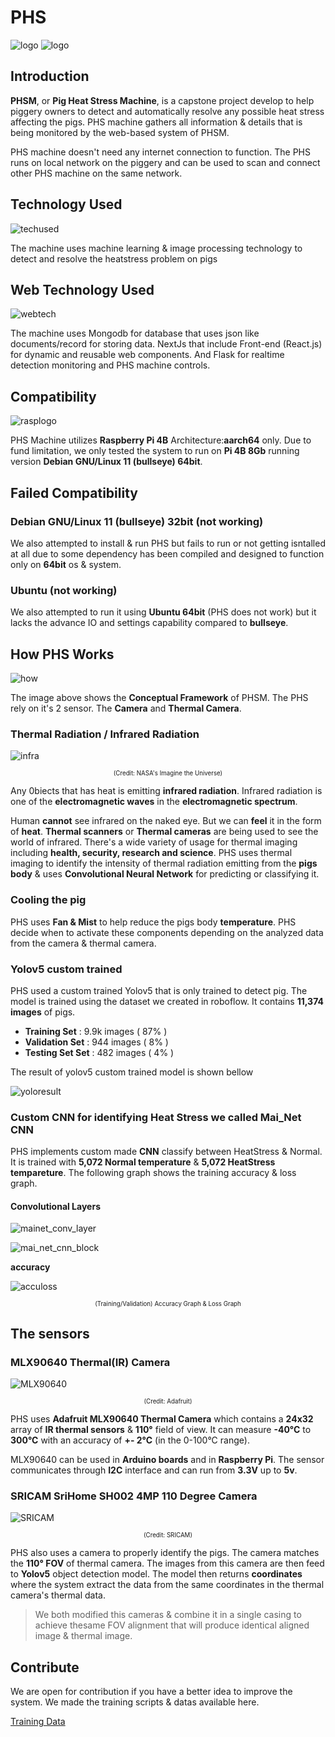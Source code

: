 # PHS    

![logo](_media/pig_w_bg.png)
![logo](_media/phsmock.png)

## Introduction
**PHSM**, or **Pig Heat Stress Machine**, is a capstone project develop to help piggery owners to detect and automatically resolve any possible heat stress affecting the pigs. PHS machine gathers all information & details that is being monitored by the web-based system of PHSM.

PHS machine doesn't need any internet connection to function. The PHS runs on local network on the piggery and can be used to scan and connect other PHS machine on the same network.

## Technology Used

![techused](_media/techs.png)

The machine uses machine learning & image processing technology to detect and resolve the heatstress problem on pigs


## Web Technology Used

![webtech](_media/webtech.png)

The machine uses Mongodb for database that uses json like documents/record for storing data. NextJs that include Front-end (React.js) for dynamic and reusable web components. And Flask for realtime detection monitoring and PHS machine controls.


## Compatibility

![rasplogo](_media/rpilogo.png)

PHS Machine utilizes **Raspberry Pi 4B** Architecture:**aarch64** only. Due to fund limitation, we only tested the system to run on **Pi 4B 8Gb** running version **Debian GNU/Linux 11 (bullseye) 64bit**. 

## Failed Compatibility

### **Debian GNU/Linux 11 (bullseye) 32bit** (not working)
We also attempted to install & run PHS but fails to run or not getting isntalled at all due to some dependency has been compiled and designed to function only on **64bit** os & system.

### Ubuntu (not working)
We also attempted to run it using **Ubuntu 64bit** (PHS does not work) but it lacks the advance IO and settings capability compared to **bullseye**.

## How PHS Works

![how](_media/Conceptual.png)

The image above shows the **Conceptual Framework** of PHSM. The PHS rely on it's 2 sensor. The **Camera** and **Thermal Camera**.

### Thermal Radiation / Infrared Radiation

![infra](_media/EMSpec.jpg)

<center>
    <sub><sup>(Credit: NASA's Imagine the Universe)</sup></sub>
</center>

Any 0biects that has heat is emitting **infrared radiation**. Infrared radiation is one of the **electromagnetic waves** in the **electromagnetic spectrum**.

Human **cannot** see infrared on the naked eye. But we can **feel** it in the form of **heat**. **Thermal scanners** or **Thermal cameras** are being used to see the world of infrared. There's a wide variety of usage for thermal imaging including **health, security, research and science**. PHS uses thermal imaging to identify the intensity of thermal radiation emitting from the **pigs body** & uses **Convolutional Neural Network** for predicting or classifying it.

### Cooling the pig

PHS uses **Fan & Mist** to help reduce the pigs body **temperature**. PHS decide when to activate these components depending on the analyzed data from the camera & thermal camera.

### Yolov5 custom trained

PHS used a custom trained Yolov5 that is only trained to detect pig. The model is trained using the dataset we created in roboflow. It contains **11,374 images** of pigs. 

- **Training Set** : 9.9k images ( 87% )
- **Validation Set** : 944 images ( 8% )
- **Testing Set Set** : 482 images ( 4% )

The result of yolov5 custom trained model is shown bellow

![yoloresult](_media/results.png) 

### Custom CNN for identifying **Heat Stress** we called **Mai_Net CNN**

PHS implements custom made **CNN** classify between HeatStress & Normal. It is trained with **5,072 Normal temperature** & **5,072 HeatStress tempareture**. The following graph shows the training accuracy & loss graph.

#### Convolutional Layers
![mainet_conv_layer](_media/mai_net_cnn_block.png)

![mai_net_cnn_block](_media/mai_net_cnn.png)

**accuracy**

![acculoss](_media/acculoss.png)


<center>
    <sub><sup>(Training/Validation) Accuracy Graph & Loss Graph</sup></sub>
</center>

## The sensors

### MLX90640 Thermal(IR) Camera

![MLX90640](_media/MLX90640.png)
   
<center>
    <sub><sup>(Credit: Adafruit)</sup></sub>
</center>

PHS uses **Adafruit MLX90640 Thermal Camera** which contains a **24x32** array of **IR thermal sensors** & **110°** field of view. It can measure **-40°C** to **300°C** with an accuracy of **+- 2°C** (in the 0-100°C range).

MLX90640 can be used in **Arduino boards** and in **Raspberry Pi**. The sensor communicates through **I2C** interface and can run from **3.3V** up to **5v**.

### SRICAM SriHome SH002 4MP 110 Degree Camera

![SRICAM](_media/SRICAM.png)

<center>
    <sub><sup>(Credit: SRICAM)</sup></sub>
</center>

PHS also uses a camera to properly identify the pigs. The camera matches the **110° FOV** of thermal camera. The images from this camera are then feed to **Yolov5** object detection model. The model then returns **coordinates** where the system extract the data from the same coordinates in the thermal camera's thermal data.

> We both modified this cameras & combine it in a single casing to achieve thesame FOV alignment that will produce identical aligned image & thermal image.

## Contribute

We are open for contribution if you have a better idea to improve the system. We made the training scripts & datas available here. 

[Training Data](https://drive.google.com/drive/folders/1ySqsormrxzi2GBUkpTLrFrfWuoy8u3lo?usp=sharing)
